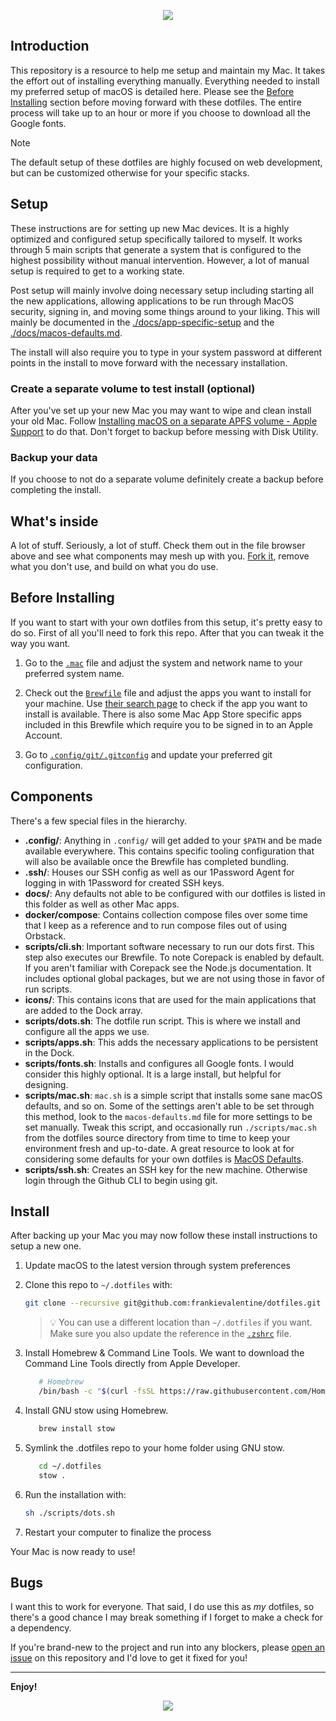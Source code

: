 <p align="center"><img src="https://github.com/user-attachments/assets/244c4bfb-4dc5-4d22-a9c3-d45f12ab9a12"></p>

## Introduction

This repository is a resource to help me setup and maintain my Mac. It takes the effort out of installing everything manually. Everything needed to install my preferred setup of macOS is detailed here. Please see the [Before Installing](#before-installing) section before moving forward with these dotfiles. The entire process will take up to an hour or more if you choose to download all the Google fonts.

> [!NOTE]
> The default setup of these dotfiles are highly focused on web development, but can be customized otherwise for your specific stacks.

## Setup

These instructions are for setting up new Mac devices. It is a highly optimized and configured setup specifically tailored to myself. It works through 5 main scripts that generate a system that is configured to the highest possibility without manual intervention. However, a lot of manual setup is required to get to a working state.

Post setup will mainly involve doing necessary setup including starting all the new applications, allowing applications to be run through MacOS security, signing in, and moving some things around to your liking. This will mainly be documented in the [./docs/app-specific-setup](./docs/app-specific-setup.md) and the [./docs/macos-defaults.md](./docs/macos-defaults.md).

The install will also require you to type in your system password at different points in the install to move forward with the necessary installation.

### Create a separate volume to test install (optional)

After you've set up your new Mac you may want to wipe and clean install your old Mac. Follow [Installing macOS on a separate APFS volume - Apple Support](https://support.apple.com/en-us/HT208891) to do that. Don't forget to backup before messing with Disk Utility.

### Backup your data

If you choose to not do a separate volume definitely create a backup before completing the install.

## What's inside

A lot of stuff. Seriously, a lot of stuff. Check them out in the file browser
above and see what components may mesh up with you.
[Fork it](https://github.com/frankievalentine/dotfiles/fork), remove what you don't
use, and build on what you do use.

## Before Installing

If you want to start with your own dotfiles from this setup, it's pretty easy to do so. First of all you'll need to fork this repo. After that you can tweak it the way you want.

1. Go to the [`.mac`](./scripts/mac.sh) file and adjust the system and network name to your preferred system name.

2. Check out the [`Brewfile`](./Brewfile) file and adjust the apps you want to install for your machine. Use [their search page](https://formulae.brew.sh/cask/) to check if the app you want to install is available. There is also some Mac App Store specific apps included in this Brewfile which require you to be signed in to an Apple Account.

3. Go to [`.config/git/.gitconfig`](./.config/git/.gitconfig) and update your preferred git configuration.

## Components

There's a few special files in the hierarchy.

- **.config/**: Anything in `.config/` will get added to your `$PATH` and be made
  available everywhere. This contains specific tooling configuration that will also be available once the Brewfile has completed bundling.
- **.ssh/**: Houses our SSH config as well as our 1Password Agent for logging in with 1Password for created SSH keys.
- **docs/**: Any defaults not able to be configured with our dotfiles is listed in this folder as well as other Mac apps.
- **docker/compose**: Contains collection compose files over some time that I keep as a reference and to run compose files out of using Orbstack.
- **scripts/cli.sh**: Important software necessary to run our dots first. This step also executes our Brewfile. To note Corepack is enabled by default. If you aren't familiar with Corepack see the Node.js documentation. It includes optional global packages, but we are not using those in favor of run scripts.
- **icons/**: This contains icons that are used for the main applications that are added to the Dock array.
- **scripts/dots.sh**: The dotfile run script. This is where we install and configure all the apps we use.
- **scripts/apps.sh**: This adds the necessary applications to be persistent in the Dock.
- **scripts/fonts.sh**: Installs and configures all Google fonts. I would consider this highly optional. It is a large install, but helpful for designing.
- **scripts/mac.sh**: `mac.sh` is a simple script that installs some sane macOS
defaults, and so on. Some of the settings aren't able to be set through this method, look to the `macos-defaults.md` file for more settings to be set manually. Tweak this script, and occasionally run `./scripts/mac.sh` from the dotfiles source directory from
time to time to keep your environment fresh and up-to-date. A great resource to look at for considering some defaults for your own dotfiles is [MacOS Defaults](https://macos-defaults.com/).
- **scripts/ssh.sh**: Creates an SSH key for the new machine. Otherwise login through the Github CLI to begin using git.

## Install

After backing up your Mac you may now follow these install instructions to setup a new one.

1. Update macOS to the latest version through system preferences

2. Clone this repo to `~/.dotfiles` with:

   ```bash
   git clone --recursive git@github.com:frankievalentine/dotfiles.git ~/.dotfiles
   ```

   > 💡 You can use a different location than `~/.dotfiles` if you want. Make sure you also update the reference in the [`.zshrc`](./.zshrc) file.

3. Install Homebrew & Command Line Tools. We want to download the Command Line Tools directly from Apple Developer.

   ```bash
      # Homebrew
      /bin/bash -c "$(curl -fsSL https://raw.githubusercontent.com/Homebrew/install/HEAD/install.sh)"
   ```

4. Install GNU stow using Homebrew.

   ```bash
      brew install stow
   ```

5. Symlink the .dotfiles repo to your home folder using GNU stow.

   ```bash
      cd ~/.dotfiles
      stow .
   ```

6. Run the installation with:

   ```bash
   sh ./scripts/dots.sh
   ```

7. Restart your computer to finalize the process

Your Mac is now ready to use!

## Bugs

I want this to work for everyone. That
said, I do use this as _my_ dotfiles, so there's a good chance I may break
something if I forget to make a check for a dependency.

If you're brand-new to the project and run into any blockers, please
[open an issue](https://github.com/frankievalentine/dotfiles/issues) on this repository
and I'd love to get it fixed for you!

---

**Enjoy!**

<p align="center"><img src="https://github.com/user-attachments/assets/6174b7fc-086e-46bc-8917-f78b8745b785"></p>
